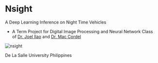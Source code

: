# Nsight
A Deep Learning Inference on Night Time Vehicles

* A Term Project for Digital Image Processing and Neural Network Class of [Dr. Joel Ilao](https://scholar.google.com.ph/citations?user=gd8W9ecAAAAJ&hl=en) and [Dr. Mac Cordel](https://scholar.google.com.ph/citations?user=A3iyOR0AAAAJ&hl=en)

![nsight](https://github.com/clydeatdlsu/nsight/blob/master/assets/nsight_ssd_inference_v1.gif)

De La Salle University
Philippines
